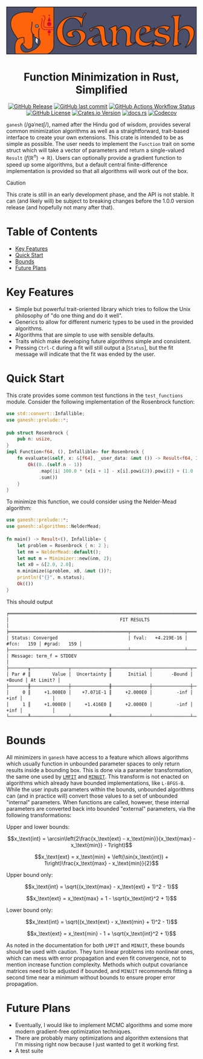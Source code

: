 <p align="center">
  <img
    width="800"
    src="media/wordmark.png"
  />
</p>
<p align="center">
  <h1 align="center">Function Minimization in Rust, Simplified</h1>
</p>
<p align="center">
  <a href="https://github.com/denehoffman/ganesh/releases" alt="Releases">
    <img alt="GitHub Release" src="https://img.shields.io/github/v/release/denehoffman/ganesh?style=for-the-badge&logo=github"></a>
  <a href="https://github.com/denehoffman/ganesh/commits/main/" alt="Latest Commits">
    <img alt="GitHub last commit" src="https://img.shields.io/github/last-commit/denehoffman/ganesh?style=for-the-badge&logo=github"></a>
  <a href="https://github.com/denehoffman/ganesh/actions" alt="Build Status">
    <img alt="GitHub Actions Workflow Status" src="https://img.shields.io/github/actions/workflow/status/denehoffman/ganesh/rust.yml?style=for-the-badge&logo=github"></a>
  <a href="LICENSE-APACHE" alt="License">
    <img alt="GitHub License" src="https://img.shields.io/github/license/denehoffman/ganesh?style=for-the-badge"></a>
  <a href="https://crates.io/crates/ganesh" alt="Ganesh on crates.io">
    <img alt="Crates.io Version" src="https://img.shields.io/crates/v/ganesh?style=for-the-badge&logo=rust&logoColor=red&color=red"></a>
  <a href="https://docs.rs/ganesh" alt="Rustitude documentation on docs.rs">
    <img alt="docs.rs" src="https://img.shields.io/docsrs/ganesh?style=for-the-badge&logo=rust&logoColor=red"></a>
  <a href="https://app.codecov.io/github/denehoffman/ganesh/tree/main/" alt="Codecov coverage report">
    <img alt="Codecov" src="https://img.shields.io/codecov/c/github/denehoffman/ganesh?style=for-the-badge&logo=codecov"></a>
</p>

`ganesh` (/ɡəˈneɪʃ/), named after the Hindu god of wisdom, provides several common minimization algorithms as well as a straightforward, trait-based interface to create your own extensions. This crate is intended to be as simple as possible. The user needs to implement the `Function` trait on some struct which will take a vector of parameters and return a single-valued `Result` ($`f(\mathbb{R}^n) \to \mathbb{R}`$). Users can optionally provide a gradient function to speed up some algorithms, but a default central finite-difference implementation is provided so that all algorithms will work out of the box.

> [!CAUTION]
> This crate is still in an early development phase, and the API is not stable. It can (and likely will) be subject to breaking changes before the 1.0.0 version release (and hopefully not many after that).

# Table of Contents
- [Key Features](#key-features)
- [Quick Start](#quick-start)
- [Bounds](#bounds)
- [Future Plans](#future-plans)

# Key Features
* Simple but powerful trait-oriented library which tries to follow the Unix philosophy of "do one thing and do it well".
* Generics to allow for different numeric types to be used in the provided algorithms.
* Algorithms that are simple to use with sensible defaults.
* Traits which make developing future algorithms simple and consistent.
* Pressing `Ctrl-C` during a fit will still output a [`Status`], but the fit message will
  indicate that the fit was ended by the user.

# Quick Start

This crate provides some common test functions in the `test_functions` module. Consider the following implementation of the Rosenbrock function:

```rust
use std::convert::Infallible;
use ganesh::prelude::*;

pub struct Rosenbrock {
    pub n: usize,
}
impl Function<f64, (), Infallible> for Rosenbrock {
    fn evaluate(&self, x: &[f64], _user_data: &mut ()) -> Result<f64, Infallible> {
        Ok((0..(self.n - 1))
            .map(|i| 100.0 * (x[i + 1] - x[i].powi(2)).powi(2) + (1.0 - x[i]).powi(2))
            .sum())
    }
}
```
To minimize this function, we could consider using the Nelder-Mead algorithm:
```rust
use ganesh::prelude::*;
use ganesh::algorithms::NelderMead;

fn main() -> Result<(), Infallible> {
    let problem = Rosenbrock { n: 2 };
    let nm = NelderMead::default();
    let mut m = Minimizer::new(&nm, 2);
    let x0 = &[2.0, 2.0];
    m.minimize(&problem, x0, &mut ())?;
    println!("{}", m.status);
    Ok(())
}
```

This should output
```shell
╒══════════════════════════════════════════════════════════════════════════════════════════════╕
│                                         FIT RESULTS                                          │
╞════════════════════════════════════════════╤════════════════════╤═════════════╤══════════════╡
│ Status: Converged                          │ fval:   +4.219E-16 │ #fcn:   159 │ #grad:   159 │
├────────────────────────────────────────────┴────────────────────┴─────────────┴──────────────┤
│ Message: term_f = STDDEV                                                                     │
├───────╥──────────────┬──────────────╥──────────────┬──────────────┬──────────────┬───────────┤
│ Par # ║        Value │  Uncertainty ║      Initial │       -Bound │       +Bound │ At Limit? │
├───────╫──────────────┼──────────────╫──────────────┼──────────────┼──────────────┼───────────┤
│     0 ║     +1.000E0 │    +7.071E-1 ║     +2.000E0 │         -inf │         +inf │           │
│     1 ║     +1.000E0 │     +1.416E0 ║     +2.000E0 │         -inf │         +inf │           │
└───────╨──────────────┴──────────────╨──────────────┴──────────────┴──────────────┴───────────┘
```

# Bounds
All minimizers in `ganesh` have access to a feature which allows algorithms which usually function in unbounded parameter spaces to only return results inside a bounding box. This is done via a parameter transformation, the same one used by [`LMFIT`](https://lmfit.github.io/lmfit-py/) and [`MINUIT`](https://root.cern.ch/doc/master/classTMinuit.html). This transform is not enacted on algorithms which already have bounded implementations, like `L-BFGS-B`. While the user inputs parameters within the bounds, unbounded algorithms can (and in practice will) convert those values to a set of unbounded "internal" parameters. When functions are called, however, these internal parameters are converted back into bounded "external" parameters, via the following transformations:

Upper and lower bounds:
```math
x_\text{int} = \arcsin\left(2\frac{x_\text{ext} - x_\text{min}}{x_\text{max} - x_\text{min}} - 1\right)
```
```math
x_\text{ext} = x_\text{min} + \left(\sin(x_\text{int}) + 1\right)\frac{x_\text{max} - x_\text{min}}{2}
```
Upper bound only:
```math
x_\text{int} = \sqrt{(x_\text{max} - x_\text{ext} + 1)^2 - 1}
```
```math
x_\text{ext} = x_\text{max} + 1 - \sqrt{x_\text{int}^2 + 1}
```
Lower bound only:
```math
x_\text{int} = \sqrt{(x_\text{ext} - x_\text{min} + 1)^2 - 1}
```
```math
x_\text{ext} = x_\text{min} - 1 + \sqrt{x_\text{int}^2 + 1}
```
As noted in the documentation for both `LMFIT` and `MINUIT`, these bounds should be used with caution. They turn linear problems into nonlinear ones, which can mess with error propagation and even fit convergence, not to mention increase function complexity. Methods which output covariance matrices need to be adjusted if bounded, and `MINUIT` recommends fitting a second time near a minimum without bounds to ensure proper error propagation.

# Future Plans

* Eventually, I would like to implement MCMC algorithms and some more modern gradient-free optimization techniques.
* There are probably many optimizations and algorithm extensions that I'm missing right now because I just wanted to get it working first.
* A test suite
